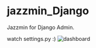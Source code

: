# jazzmin_Django


Jazzmin for Django Admin.

watch settings.py :)
![dashboard](https://github.com/alirez13/jazzmin_Django/assets/106848511/436dbb3e-7470-403d-a2ce-3624cb64c497)


